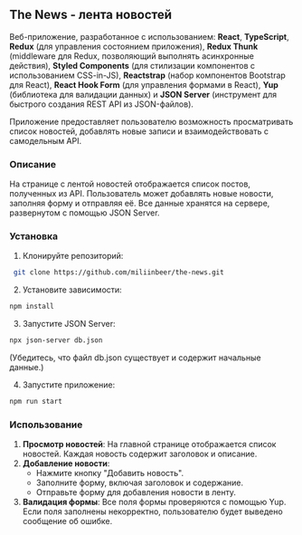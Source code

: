 ## The News - лента новостей

Веб-приложение, разработанное с использованием: **React**, **TypeScript**, **Redux** (для управления состоянием приложения), **Redux Thunk** (middleware для Redux, позволяющий выполнять асинхронные действия), **Styled Components** (для стилизации компонентов с использованием CSS-in-JS), **Reactstrap** (набор компонентов Bootstrap для React), **React Hook Form** (для управления формами в React), **Yup** (библиотека для валидации данных) и **JSON Server** (инструмент для быстрого создания REST API из JSON-файлов).

Приложение предоставляет пользователю возможность просматривать список новостей, добавлять новые записи и взаимодействовать с самодельным API.

### Описание

На странице с лентой новостей отображается список постов, полученных из API. Пользователь может добавлять новые новости, заполняя форму и отправляя её. Все данные хранятся на сервере, развернутом с помощью JSON Server.

### Установка

1. Клонируйте репозиторий: 

```bash
 git clone https://github.com/miliinbeer/the-news.git
```

2. Установите зависимости:

```bash
npm install
```

3. Запустите JSON Server:

```bash
npx json-server db.json
```

(Убедитесь, что файл db.json существует и содержит начальные данные.) 

4. Запустите приложение:

```bash
npm run start
```

### Использование

1. **Просмотр новостей**: На главной странице отображается список новостей. Каждая новость содержит заголовок и описание.
2. **Добавление новости**:
   - Нажмите кнопку "Добавить новость".
   - Заполните форму, включая заголовок и содержание.
   - Отправьте форму для добавления новости в ленту.
3. **Валидация формы**: Все поля формы проверяются с помощью Yup. Если поля заполнены некорректно, пользователю будет выведено сообщение об ошибке.
